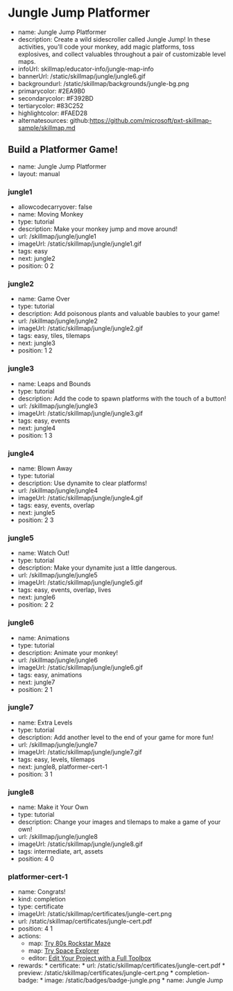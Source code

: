 # Jungle Jump Platformer
* name: Jungle Jump Platformer
* description: Create a wild sidescroller called Jungle Jump! In these activities, you'll code your monkey, add magic platforms, toss explosives, and collect valuables throughout a pair of customizable level maps.
* infoUrl: skillmap/educator-info/jungle-map-info
* bannerUrl: /static/skillmap/jungle/jungle6.gif
* backgroundurl: /static/skillmap/backgrounds/jungle-bg.png
* primarycolor: #2EA9B0
* secondarycolor: #F392BD
* tertiarycolor: #83C252
* highlightcolor: #FAED28
* alternatesources: github:https://github.com/microsoft/pxt-skillmap-sample/skillmap.md



## Build a Platformer Game!
* name: Jungle Jump Platformer
* layout: manual

### jungle1
* allowcodecarryover: false
* name: Moving Monkey
* type: tutorial
* description: Make your monkey jump and move around!
* url: /skillmap/jungle/jungle1
* imageUrl: /static/skillmap/jungle/jungle1.gif
* tags: easy
* next: jungle2
* position: 0 2

### jungle2
* name: Game Over
* type: tutorial
* description: Add poisonous plants and valuable baubles to your game!
* url: /skillmap/jungle/jungle2
* imageUrl: /static/skillmap/jungle/jungle2.gif
* tags: easy, tiles, tilemaps
* next: jungle3
* position: 1 2

### jungle3
* name: Leaps and Bounds
* type: tutorial
* description: Add the code to spawn platforms with the touch of a button!
* url: /skillmap/jungle/jungle3
* imageUrl: /static/skillmap/jungle/jungle3.gif
* tags: easy, events
* next: jungle4
* position: 1 3

### jungle4
* name: Blown Away
* type: tutorial
* description: Use dynamite to clear platforms!
* url: /skillmap/jungle/jungle4
* imageUrl: /static/skillmap/jungle/jungle4.gif
* tags: easy, events, overlap
* next: jungle5
* position: 2 3

### jungle5
* name: Watch Out!
* type: tutorial
* description: Make your dynamite just a little dangerous.
* url: /skillmap/jungle/jungle5
* imageUrl: /static/skillmap/jungle/jungle5.gif
* tags: easy, events, overlap, lives
* next: jungle6
* position: 2 2


### jungle6
* name: Animations
* type: tutorial
* description: Animate your monkey!
* url: /skillmap/jungle/jungle6
* imageUrl: /static/skillmap/jungle/jungle6.gif
* tags: easy, animations
* next: jungle7
* position: 2 1


### jungle7
* name: Extra Levels
* type: tutorial
* description: Add another level to the end of your game for more fun!
* url: /skillmap/jungle/jungle7
* imageUrl: /static/skillmap/jungle/jungle7.gif
* tags: easy, levels, tilemaps
* next: jungle8, platformer-cert-1
* position: 3 1


### jungle8
* name: Make it Your Own
* type: tutorial
* description: Change your images and tilemaps to make a game of your own!
* url: /skillmap/jungle/jungle8
* imageUrl: /static/skillmap/jungle/jungle8.gif
* tags: intermediate, art, assets
* position: 4 0


### platformer-cert-1
* name: Congrats!
* kind: completion
* type: certificate
* imageUrl: /static/skillmap/certificates/jungle-cert.png
* url: /static/skillmap/certificates/jungle-cert.pdf
* position: 4 1
* actions:
    * map: [Try 80s Rockstar Maze](/skillmap/rockstar)
    * map: [Try Space Explorer](/skillmap/space)
    * editor: [Edit Your Project with a Full Toolbox](/)
* rewards:
        * certificate:
            * url: /static/skillmap/certificates/jungle-cert.pdf
            * preview: /static/skillmap/certificates/jungle-cert.png
        * completion-badge:
            * image: /static/badges/badge-jungle.png
            * name: Jungle Jump